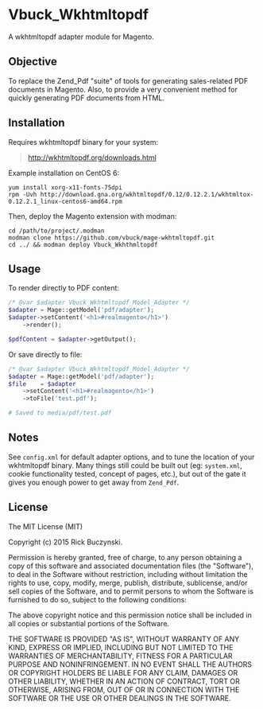 # Vbuck_Wkhtmltopdf

A wkhtmltopdf adapter module for Magento.

## Objective

To replace the Zend_Pdf "suite" of tools for generating sales-related PDF
documents in Magento. Also, to provide a very convenient method for quickly
generating PDF documents from HTML.

## Installation

Requires wkhtmltopdf binary for your system:

 > http://wkhtmltopdf.org/downloads.html

Example installation on CentOS 6:

```
yum install xorg-x11-fonts-75dpi
rpm -Uvh http://download.gna.org/wkhtmltopdf/0.12/0.12.2.1/wkhtmltox-0.12.2.1_linux-centos6-amd64.rpm
```

Then, deploy the Magento extension with modman:

```
cd /path/to/project/.modman
modman clone https://github.com/vbuck/mage-wkhtmltopdf.git
cd ../ && modman deploy Vbuck_Wkhthmltopdf
```

## Usage

To render directly to PDF content:

```php
/* @var $adapter Vbuck_Wkhtmltopdf_Model_Adapter */
$adapter = Mage::getModel('pdf/adapter');
$adapter->setContent('<h1>#realmagento</h1>')
    ->render();

$pdfContent = $adapter->getOutput();
```

Or save directly to file:

```php
/* @var $adapter Vbuck_Wkhtmltopdf_Model_Adapter */
$adapter = Mage::getModel('pdf/adapter');
$file    = $adapter
    ->setContent('<h1>#realmagento</h1>')
    ->toFile('test.pdf');

# Saved to media/pdf/test.pdf
```

## Notes

See `config.xml` for default adapter options, and to tune the location of your
wkhtmltopdf binary. Many things still could be built out (eg: `system.xml`,
cookie functionality tested, concept of pages, etc.), but out of the gate it
gives you enough power to get away from `Zend_Pdf`.

## License

The MIT License (MIT)

Copyright (c) 2015 Rick Buczynski.

Permission is hereby granted, free of charge, to any person obtaining a copy
of this software and associated documentation files (the "Software"), to deal
in the Software without restriction, including without limitation the rights
to use, copy, modify, merge, publish, distribute, sublicense, and/or sell
copies of the Software, and to permit persons to whom the Software is
furnished to do so, subject to the following conditions:

The above copyright notice and this permission notice shall be included in
all copies or substantial portions of the Software.

THE SOFTWARE IS PROVIDED "AS IS", WITHOUT WARRANTY OF ANY KIND, EXPRESS OR
IMPLIED, INCLUDING BUT NOT LIMITED TO THE WARRANTIES OF MERCHANTABILITY,
FITNESS FOR A PARTICULAR PURPOSE AND NONINFRINGEMENT. IN NO EVENT SHALL THE
AUTHORS OR COPYRIGHT HOLDERS BE LIABLE FOR ANY CLAIM, DAMAGES OR OTHER
LIABILITY, WHETHER IN AN ACTION OF CONTRACT, TORT OR OTHERWISE, ARISING FROM,
OUT OF OR IN CONNECTION WITH THE SOFTWARE OR THE USE OR OTHER DEALINGS IN
THE SOFTWARE.
